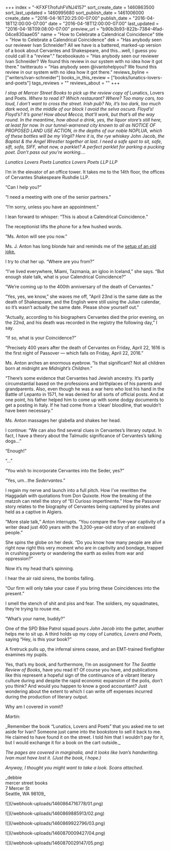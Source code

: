 +++
index = "-KFXF17rofuhFVNJ4157"
sort_create_date = 1460863500
sort_last_updated = 1460995680
sort_publish_date = 1461006000
create_date = "2016-04-16T20:25:00-07:00"
publish_date = "2016-04-18T12:00:00-07:00"
date = "2016-04-18T12:00:00-07:00"
last_updated = "2016-04-18T09:08:00-07:00"
preview_url = "b90b3b93-822b-7384-4fad-04ce830aae05"
name = "How to Celebrate a Calendrical Coincidence"
title = "How to Celebrate a Calendrical Coincidence"
dek = "Has anybody seen our reviewer Ivan Schneider? All we have is a battered, marked-up version of a book about Cervantes and Shakespeare, and this...well, I guess you could call it a \"review\"."
facebookauto = "Has anybody seen our reviewer Ivan Schneider? We found this review in our system with no idea how it got there."
twitterauto = "Has anybody seen @ivantohelpyou? We found this review in our system with no idea how it got there."
reviews_byline = ["writers/ivan-schneider"]
books_in_this_review = ["books/lunatics-lovers-and-poets"]
tags_reviews = ""
reviews_about = ""
+++

_I stop at Mercer Street Books to pick up the review copy of_ Lunatics, Lovers and Poets. _Where to read it? Which restaurant? Where? Too many cars, too loud, I don’t want to cross the street. Irish pub? No, it’s too dark, too much dark wood, in the middle of our block I avoid the selva oscura. Floyd’s! Floyd’s? It’s gone! How about Mecca, that’ll work, but that’s all the way round. In the meantime, how about a drink, yes, the liquor store’s still here, at least for now. In our tunnel-warrened city known to all as NOTICE OF PROPOSED LAND USE ACTION, in the depths of our noble NOPLUA, which of these bottles will be my Virgil? Here it is, the rye whiskey_ John Jacob, _the Baptist & the Angel Wrestler together at last. I need a safe spot to sit, safe, sift, sofa, SIFF, what now, a parklet? A perfect parklet for parking a pucking poet. Don’t pass out you’re working…._ 

_Lunatics Lovers Poets_ _Lunatics Lovers Poets_ 
_LLP LLP_


I’m in the elevator of an office tower. It takes me to the 14th floor, the offices of Cervantes Shakespeare Rushdie LLP. 

“Can I help you?”

“I need a meeting with one of the senior partners.”

“I’m sorry, unless you have an appointment.”

I lean forward to whisper: “This is about a Calendrical Coincidence.”

The receptionist lifts the phone for a few hushed words. 

“Ms. Anton will see you now.”

Ms. J. Anton has long blonde hair and reminds me of the [setup of an old joke.](http://www.vanityfair.com/news/1990/12/martin-amis-on-salman-rushdie "Martin Amis on Salman Rushdie’s Life as the Invisible Man | Vanity Fair")

I try to chat her up. “Where are you from?”

“I’ve lived everywhere, Miami, Tazmania, an igloo in Iceland,” she says. “But enough stale talk, what is your Calendrical Coincidence?”

“We’re coming up to the 400th anniversary of the death of Cervantes.”

“Yes, yes, we know,” she waves me off, "April 23nd is the same date as the death of Shakespeare, and the English were still using the Julian calendar, so it’s wasn’t actually the same date. Please show yourself out.”

“Actually, according to his biographers Cervantes died the prior evening, on the 22nd, and his death was recorded in the registry the following day,” I say. 

“If so, what is your Coincidence?”

“Precisely 400 years after the death of Cervantes on Friday, April 22, 1616 is the first night of Passover — which falls on Friday, April 22, 2016.”

Ms. Anton arches an enormous eyebrow. “Is that significant? Not all children born at midnight are _Midnight’s Children_.”

“There’s some evidence that Cervantes had Jewish ancestry. It’s partly circumstantial based on the professions and birthplaces of his parents and grandparents. Also, even though he was a war hero who lost his hand in the Battle of Lepanto in 1571, he was denied for all sorts of official posts. And at one point, his father helped him to come up with some dodgy documents to get a posting in Italy. If he had come from a ‘clean’ bloodline, that wouldn’t have been necessary.”

Ms. Anton massages her glabella and shakes her head. 

I continue: “We can also find several clues in Cervantes’s literary output. In fact, I have a theory about the Talmudic significance of Cervantes’s talking dogs…”

“Enough!” 

“…”

“You wish to incorporate Cervantes into the Seder, yes?”

“Yes, um…the _Sedervantes_.”

I regain my nerve and launch into a full pitch. How I’ve rewritten the Haggadah with quotations from Don Quixote. How the breaking of the matzoh can retell the story of “El Curioso impertinente.” How the Passover story relates to the biography of Cervantes being captured by pirates and held as a captive in Algiers. 

“More stale talk,” Anton interrupts. “You compare the five-year captivity of a writer dead just 400 years with the 3,200-year-old story of an enslaved people.”

She spins the globe on her desk. “Do you know how many people are alive right now right this very moment who are in captivity and bondage, trapped in crushing poverty or wandering the earth as exiles from war and oppression?”

Now it’s my head that’s spinning. 

I hear the air raid sirens, the bombs falling. 

“Our firm will only take your case if you bring these Coincidences into the present.”

I smell the stench of shit and piss and fear. The soldiers, my squadmates, they’re trying to rouse me. 

“What’s your name, buddy?”

One of the SPD Bike Patrol squad pours _John Jacob_ into the gutter, another helps me to sit up. A third holds up my copy of _Lunatics, Lovers and Poets_, saying “Hey, is this your book?” 

A firetruck pulls up, the infernal sirens cease, and an EMT-trained firefighter examines my pupils.

Yes, that’s my book, and furthermore, I’m on assignment for _The Seattle Review of Books_, have you read it? Of course you have, and publications like this represent a hopeful sign of the continuance of a vibrant literary culture during and despite the rapid economic expansion of the polis, don’t you think? And would you happen to know a good accountant? Just wondering about the extent to which I can write off expenses incurred during the production of literary output. 

Why am I covered in vomit? 

<div class="break"></div>

_Martin_:

<p class="noindent">_Remember the book “Lunatics, Lovers and Poets” that you asked me to set aside for Ivan? Someone just came into the bookstore to sell it back to me. He claimed to have found it on the street. I told him that I wouldn’t pay for it, but I would exchange it for a book on the cart outside._</p> 

_The pages are covered in marginalia, and it looks like Ivan’s handwriting. Ivan must have lost it. (Just the book, I hope.)_

_Anyway, I thought you might want to take a look. Scans attached_.

<p class="noindent">_debbie<br>
mercer street books<br>
7 Mercer St<br>
Seattle, WA 98109_</p>

<p class="image">![](/webhook-uploads/1460864716778/01.png)</p>
<p class="image">![](/webhook-uploads/1460869885913/02.png)</p>
<p class="image">![](/webhook-uploads/1460869922796/03.png)</p>
<p class="image">![](/webhook-uploads/1460870009427/04.png)</p>
<p class="image">![](/webhook-uploads/1460870029147/05.png)</p>
